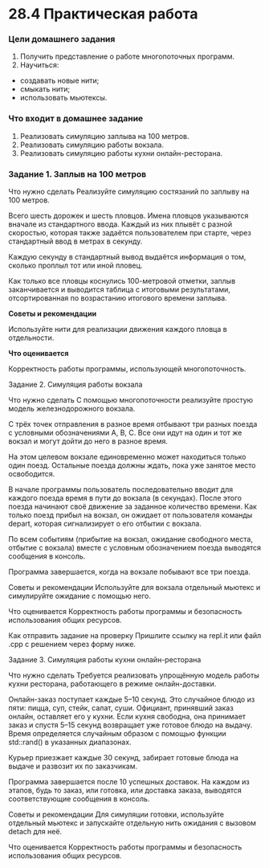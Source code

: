 # **28.4 Практическая работа**

### Цели домашнего задания

1. Получить представление о работе многопоточных программ.
2. Научиться:
* создавать новые нити;
* смыкать нити;
* использовать мьютексы.
 

### Что входит в домашнее задание
1. Реализовать симуляцию заплыва на 100 метров.
2. Реализовать симуляцию работы вокзала.
3. Реализовать симуляцию работы кухни онлайн-ресторана.


### **Задание 1. Заплыв на 100 метров**


Что нужно сделать
Реализуйте симуляцию состязаний по заплыву на 100 метров.

Всего шесть дорожек и шесть пловцов. Имена пловцов указываются вначале из стандартного ввода. Каждый из них плывёт
с разной скоростью, которая также задаётся пользователем при старте, через стандартный ввод в метрах в секунду.

Каждую секунду в стандартный вывод выдаётся информация о том, сколько проплыл тот или иной пловец.

Как только все пловцы коснулись 100-метровой отметки, заплыв заканчивается и выводится таблица с итоговыми
результатами, отсортированная по возрастанию итогового времени заплыва.


**Советы и рекомендации**

Используйте нити для реализации движения каждого пловца в отдельности.


**Что оценивается**

Корректность работы программы, использующей многопоточность.




Задание 2. Симуляция работы вокзала


Что нужно сделать
С помощью многопоточности реализуйте простую модель железнодорожного вокзала.

С трёх точек отправления в разное время отбывают три разных поезда с условными обозначениями A, B, C. Все они идут на один и тот же вокзал и могут дойти до него в разное время.

На этом целевом вокзале единовременно может находиться только один поезд. Остальные поезда должны ждать, пока уже занятое место освободится.

В начале программы пользователь последовательно вводит для каждого поезда время в пути до вокзала (в секундах). После этого поезда начинают своё движение за заданное количество времени. Как только поезд прибыл на вокзал, он ожидает от пользователя команды depart, которая сигнализирует о его отбытии с вокзала.

По всем событиям (прибытие на вокзал, ожидание свободного места, отбытие с вокзала) вместе с условным обозначением поезда выводятся сообщения в консоль.

Программа завершается, когда на вокзале побывают все три поезда.



Советы и рекомендации
Используйте для вокзала отдельный мьютекс и симулируйте ожидание с помощью него.



Что оценивается
Корректность работы программы и безопасность использования общих ресурсов.



Как отправить задание на проверку
Пришлите ссылку на repl.it или файл .срр с решением через форму ниже.





Задание 3. Симуляция работы кухни онлайн-ресторана


Что нужно сделать
Требуется реализовать упрощённую модель работы кухни ресторана, работающего в режиме онлайн-доставки.

Онлайн-заказ поступает каждые 5–10 секунд. Это случайное блюдо из пяти: пицца, суп, стейк, салат, суши. Официант, принявший заказ онлайн, оставляет его у кухни. Если кухня свободна, она принимает заказ и спустя 5–15 секунд возвращает уже готовое блюдо на выдачу. Время определяется случайным образом с помощью функции std::rand() в указанных диапазонах.

Курьер приезжает каждые 30 секунд, забирает готовые блюда на выдаче и развозит их по заказчикам.

Программа завершается после 10 успешных доставок. На каждом из этапов, будь то заказ, или готовка, или доставка заказа, выводятся соответствующие сообщения в консоль.



Советы и рекомендации
Для симуляции готовки, используйте отдельный мьютекс и запускайте отдельную нить ожидания с вызовом detach для неё.



Что оценивается
Корректность работы программы и безопасность использования общих ресурсов.

